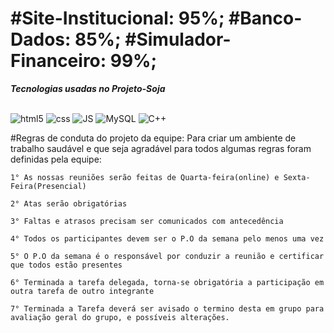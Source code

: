 <div>
    <h1>#Site-Institucional: 95%; #Banco-Dados: 85%; #Simulador-Financeiro: 99%;</h1>
</div>
<div>
    <p><strong><em>Tecnologias usadas no Projeto-Soja</em></strong></p>
    <div style="display: inline_block" style="display: flex;"><br>
        <img align-itens="center" alt="html5" src="https://img.shields.io/badge/HTML5-E34F26?style=for-the-badge&logo=html5&logoColor=white">
        <img align-itens="center" alt="css" src="https://img.shields.io/badge/CSS-239120?&style=for-the-badge&logo=css3&logoColor=white">
        <img align-itens="center" alt="JS" src="https://img.shields.io/badge/JavaScript-F7DF1E?style=for-the-badge&logo=javascript&logoColor=black">
        <img align-itens="center" alt="MySQL" src="https://img.shields.io/badge/MySQL-00000F?style=for-the-badge&logo=mysql&logoColor=white">
        <img align-itens="center" alt="C++" src="https://img.shields.io/badge/C%2B%2B-00599C?style=for-the-badge&logo=c%2B%2B&logoColor=white">
    </div></p>
    #Regras de conduta do projeto da equipe: Para criar um ambiente de trabalho saudável e que seja agradável para todos algumas regras foram definidas pela equipe:

    1° As nossas reuniões serão feitas de Quarta-feira(online) e Sexta-Feira(Presencial)

    2° Atas serão obrigatórias

    3° Faltas e atrasos precisam ser comunicados com antecedência

    4° Todos os participantes devem ser o P.O da semana pelo menos uma vez

    5° O P.O da semana é o responsável por conduzir a reunião e certificar que todos estão presentes

    6° Terminada a tarefa delegada, torna-se obrigatória a participação em outra tarefa de outro integrante

    7° Terminada a Tarefa deverá ser avisado o termino desta em grupo para avaliação geral do grupo, e possíveis alterações.
</div>
